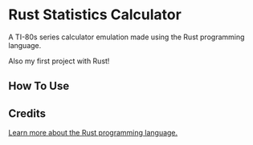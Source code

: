 # Rust Statistics Calculator

A TI-80s series calculator emulation made using the Rust programming language.

Also my first project with Rust!

## How To Use

## Credits

[Learn more about the Rust programming language.](https://www.rust-lang.org/)
